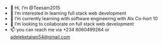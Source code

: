 - 👋 Hi, I’m @Teesam2015
- 👀 I’m interested in learning full stack web development
- 🌱 I’m currently learning with software engineering with Alx Co-hort 10
- 💞️ I’m looking to collaborate on full stack web development
- 📫 you can reach me via +234 8060499264 or adeleketaiwo54@gmail.com

<!---
Teesam2015/Teesam2015 is a ✨ special ✨ repository because its `README.md` (this file) appears on your GitHub profile.
You can click the Preview link to take a look at your changes.
--->
